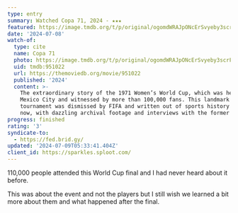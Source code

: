 ```yaml
---
type: entry
summary: Watched Copa 71, 2024 - ★★★
featured: https://image.tmdb.org/t/p/original/ogomdWRAJpONcErSvyeby3scrFn.jpg
date: '2024-07-08'
watch-of:
  type: cite
  name: Copa 71
  photo: https://image.tmdb.org/t/p/original/ogomdWRAJpONcErSvyeby3scrFn.jpg
  uid: tmdb:951022
  url: https://themoviedb.org/movie/951022
  published: '2024'
  content: >-
    The extraordinary story of the 1971 Women’s World Cup, which was held in
    Mexico City and witnessed by more than 100,000 fans. This landmark
    tournament was dismissed by FIFA and written out of sports history – until
    now, with dazzling archival footage and interviews with the former players.
progress: finished
rating: '3'
syndicate-to:
  - https://fed.brid.gy/
updated: '2024-07-09T05:33:41.404Z'
client_id: https://sparkles.sploot.com/
---
```

110,000 people attended this World Cup final and I had never heard about it before.

This was about the event and not the players but I still wish we learned a bit more about them and what happened after the final.
